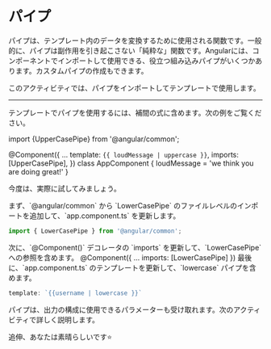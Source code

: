 # パイプ

パイプは、テンプレート内のデータを変換するために使用される関数です。一般的に、パイプは副作用を引き起こさない「純粋な」関数です。Angularには、コンポーネントでインポートして使用できる、役立つ組み込みパイプがいくつかあります。カスタムパイプの作成もできます。

このアクティビティでは、パイプをインポートしてテンプレートで使用します。

<hr>

テンプレートでパイプを使用するには、補間の式に含めます。次の例をご覧ください。

<docs-code language="angular-ts" highlight="[1,5,6]">
import {UpperCasePipe} from '@angular/common';

@Component({
    ...
    template: `{{ loudMessage | uppercase }}`,
    imports:[UpperCasePipe],
})
class AppComponent {
    loudMessage = 'we think you are doing great!'
}
</docs-code>

今度は、実際に試してみましょう。

<docs-workflow>

<docs-step title="`LowerCase` パイプをインポートする">
まず、`@angular/common` から `LowerCasePipe` のファイルレベルのインポートを追加して、`app.component.ts` を更新します。

```ts
import { LowerCasePipe } from '@angular/common';
```

</docs-step>

<docs-step title="パイプをテンプレートのインポートに追加する">
次に、`@Component()` デコレータの `imports` を更新して、`LowerCasePipe` への参照を含めます。

<docs-code language="ts" highlight="[3]">
@Component({
    ...
    imports: [LowerCasePipe]
})
</docs-code>

</docs-step>

<docs-step title="パイプをテンプレートに追加する">
最後に、`app.component.ts` のテンプレートを更新して、`lowercase` パイプを含めます。

```ts
template: `{{username | lowercase }}`
```

</docs-step>

</docs-workflow>

パイプは、出力の構成に使用できるパラメーターも受け取れます。次のアクティビティで詳しく説明します。

追伸、あなたは素晴らしいです⭐️
